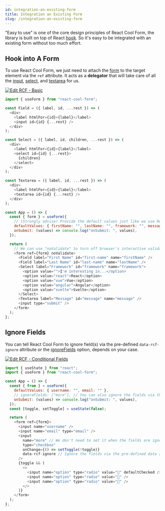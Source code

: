 ```yaml
---
id: integration-an-existing-form
title: Integration an Existing Form
slug: /integration-an-existing-form
---
```


"Easy to use" is one of the core design principles of React Cool Form, the library is built on top of React [hook](https://reactjs.org/docs/hooks-custom.html#using-a-custom-hook). So it's easy to be integrated with an existing form without too much effort.

## Hook into A Form

To use React Cool Form, we just need to attach the [form](./use-form#form) to the target element via the `ref` attribute. It acts as a **delegator** that will take care of all the [input](https://developer.mozilla.org/en-US/docs/Web/HTML/Element/input), [select](https://developer.mozilla.org/en-US/docs/Web/HTML/Element/select), and [textarea](https://developer.mozilla.org/en-US/docs/Web/HTML/Element/textarea) for us.

[![Edit RCF - Basic](https://codesandbox.io/static/img/play-codesandbox.svg)](https://codesandbox.io/s/rcf-basic-17fz0?fontsize=14&hidenavigation=1&theme=dark)

```js
import { useForm } from "react-cool-form";

const Field = ({ label, id, ...rest }) => (
  <div>
    <label htmlFor={id}>{label}</label>
    <input id={id} {...rest} />
  </div>
);

const Select = ({ label, id, children, ...rest }) => (
  <div>
    <label htmlFor={id}>{label}</label>
    <select id={id} {...rest}>
      {children}
    </select>
  </div>
);

const Textarea = ({ label, id, ...rest }) => (
  <div>
    <label htmlFor={id}>{label}</label>
    <textarea id={id} {...rest} />
  </div>
);

const App = () => {
  const { form } = useForm({
    // (Strongly advise) Provide the default values just like we use React state
    defaultValues: { firstName: "", lastName: "", framework: "", message: "" },
    onSubmit: (values) => console.log("onSubmit: ", values),
  });

  return (
    // We can use "noValidate" to turn off browser's interactive validation
    <form ref={form} noValidate>
      <Field label="First Name" id="first-name" name="firstName" />
      <Field label="Last Name" id="last-name" name="lastName" />
      <Select label="Framework" id="framework" name="framework">
        <option value="">I'm interesting in...</option>
        <option value="react">React</option>
        <option value="vue">Vue</option>
        <option value="angular">Angular</option>
        <option value="svelte">Svelte</option>
      </Select>
      <Textarea label="Message" id="message" name="message" />
      <input type="submit" />
    </form>
  );
};
```

## Ignore Fields

You can tell React Cool Form to ignore field(s) via the pre-defined `data-rcf-ignore` attribute or the [ignoreFields](./use-form#ignoreFields) option, depends on your case.

[![Edit RCF - Conditional Fields](https://codesandbox.io/static/img/play-codesandbox.svg)](https://codesandbox.io/s/rcf-conditional-fields-rnxe6?fontsize=14&hidenavigation=1&theme=dark)

```js {7,20}
import { useState } from "react";
import { useForm } from "react-cool-form";

const App = () => {
  const { from } = useForm({
    defaultValues: { username: "", email: "" },
    // ignoreFields: ["more"], // You can also ignore the fields via the option
    onSubmit: (values) => console.log("onSubmit: ", values),
  });
  const [toggle, setToggle] = useState(false);

  return (
    <form ref={form}>
      <input name="username" />
      <input name="email" type="email" />
      <input
        name="more" // We don't need to set it when the fields are ignored via data attribute
        type="checkbox"
        onChange={() => setToggle(!toggle)}
        data-rcf-ignore // Ignore the fields via the pre-defined data attribute
      />
      {toggle && (
        <>
          <input name="option" type="radio" value="🍎" defaultChecked />
          <input name="option" type="radio" value="🥝" />
          <input name="option" type="radio" value="🍋" />
        </>
      )}
    </form>
  );
};
```

